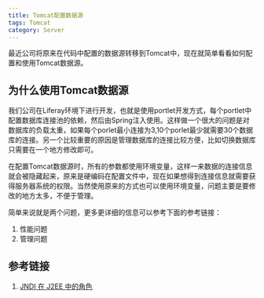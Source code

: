 ```yaml
---
title: Tomcat配置数据源
tags: Tomcat
category: Server
---
```


最近公司将原来在代码中配置的数据源转移到Tomcat中，现在就简单看看如何配置和使用Tomcat数据源。

## 为什么使用Tomcat数据源
我们公司在Liferay环境下进行开发，也就是使用portlet开发方式，每个portlet中配置数据库连接池的依赖，然后由Spring注入使用。这样做一个很大的问题是对数据库的负载太重，如果每个porlet最小连接为3,10个porlet最少就需要30个数据库的连接。另一个比较重要的原因是管理数据库的连接比较方便，比如切换数据库只需要在一个地方修改即可。

在配置Tomcat数据源时，所有的参数都使用环境变量，这样一来数据的连接信息就会被隐藏起来，原来是硬编码在配置文件中，现在如果想得到连接信息就需要获得服务器系统的权限。当然使用原来的方式也可以使用环境变量，问题主要是要修改的地方太多，不便于管理。

简单来说就是两个问题，更多更详细的信息可以参考下面的参考链接：
1. 性能问题
2. 管理问题


<!--more-->

## 参考链接
1. [JNDI 在 J2EE 中的角色](https://www.ibm.com/developerworks/cn/java/j-jndi/)